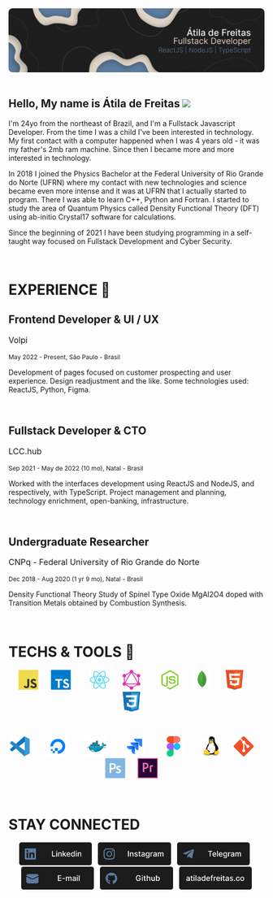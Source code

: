 <div>
<img src="./Assets/banner.jpeg" style="border-radius: 8px"/>
</div>

</br>
<div>
  <h2>Hello, My name is Átila de Freitas <img src="https://raw.githubusercontent.com/iampavangandhi/iampavangandhi/master/gifs/Hi.gif" height="40em"></h2>
  <p>I'm 24yo from the northeast of Brazil, and I'm a Fullstack Javascript Developer. From the time I was a child I've been interested in technology. My first contact with a computer happened when I was 4 years old - it was my father's 2mb ram machine. Since then I became more and more interested in technology.

In 2018 I joined the Physics Bachelor at the Federal University of Rio Grande do Norte (UFRN) where my contact with new technologies and science became even more intense and it was at UFRN that I actually started to program. There I was able to learn C++, Python and Fortran. I started to study the area of Quantum Physics called Density Functional Theory (DFT) using ab-initio Crystal17 software for calculations.

Since the beginning of 2021 I have been studying programming in a self-taught way focused on Fullstack Development and Cyber Security.

  </p>
</div>

</br>

<div>
  <h1>EXPERIENCE 💼</h1>

  <div>
  <h2>Frontend Developer & UI / UX</h4>
  <p style="font-size: 16px" >Volpi</p>
  <p style="font-size: 12px">May 2022 - Present, São Paulo - Brasil</p>
  <p>Development of pages focused on customer prospecting and user
experience. Design readjustment and the like. Some technologies
used: ReactJS, Python, Figma.</p>
  </div>

  </br>

  <div>
  <h2>Fullstack Developer & CTO</h4>
  <p style="font-size: 16px" >LCC.hub</p>
  <p style="font-size: 12px">Sep 2021 - May de 2022 (10 mo), Natal - Brasil</p>
  <p>Worked with the interfaces development using ReactJS and
NodeJS, and respectively, with TypeScript. Project management and
planning, technology enrichment, open-banking, infrastructure.</p>
  </div>

  </br>

  <div>
  <h2>Undergraduate Researcher</h4>
  <p style="font-size: 16px" >CNPq - Federal University of Rio Grande do Norte</p>
  <p style="font-size: 12px">Dec 2018 - Aug 2020 (1 yr 9 mo), Natal - Brasil</p>
  <p>Density Functional Theory Study of Spinel Type Oxide MgAl2O4
doped with Transition Metals obtained by Combustion Synthesis.</p>
  </div>

</div>

  </br>

<div>
<h1>TECHS & TOOLS 🔧</h1>
<p align="center">
    <img height="40" src="https://raw.githubusercontent.com/devicons/devicon/master/icons/javascript/javascript-original.svg">
    &nbsp;&nbsp;&nbsp;&nbsp;
  <img height="40" src="https://raw.githubusercontent.com/devicons/devicon/master/icons/typescript/typescript-original.svg">
    &nbsp;&nbsp;&nbsp;&nbsp;
      <img height="40" src="https://raw.githubusercontent.com/devicons/devicon/master/icons/react/react-original.svg">
  &nbsp;&nbsp;&nbsp;&nbsp;
      <img height="40" src="https://raw.githubusercontent.com/devicons/devicon/2ae2a900d2f041da66e950e4d48052658d850630/icons/graphql/graphql-plain.svg">
    &nbsp;&nbsp;&nbsp;&nbsp;
        <img height="40" src="https://raw.githubusercontent.com/devicons/devicon/master/icons/nodejs/nodejs-original.svg">
  &nbsp;&nbsp;&nbsp;&nbsp;
        <img height="40" src="https://raw.githubusercontent.com/devicons/devicon/master/icons/mongodb/mongodb-original.svg">
    &nbsp;&nbsp;&nbsp;&nbsp;
    <img height="40" src="https://raw.githubusercontent.com/devicons/devicon/master/icons/html5/html5-original.svg">
    &nbsp;&nbsp;&nbsp;&nbsp;
    <img height="40" src="https://raw.githubusercontent.com/devicons/devicon/master/icons/css3/css3-original.svg">
    &nbsp;&nbsp;&nbsp;&nbsp;
</p>
</br>
 <p align="center">
  <img height="40" src="https://raw.githubusercontent.com/devicons/devicon/2ae2a900d2f041da66e950e4d48052658d850630/icons/vscode/vscode-original.svg">
    &nbsp;&nbsp;&nbsp;&nbsp;
    <img height="40" src="https://raw.githubusercontent.com/devicons/devicon/2ae2a900d2f041da66e950e4d48052658d850630/icons/digitalocean/digitalocean-original.svg">
    &nbsp;&nbsp;&nbsp;&nbsp;
    <img height="40" src="https://raw.githubusercontent.com/devicons/devicon/2ae2a900d2f041da66e950e4d48052658d850630/icons/docker/docker-original.svg">
    &nbsp;&nbsp;&nbsp;&nbsp;
      <img height="40" src="https://raw.githubusercontent.com/devicons/devicon/2ae2a900d2f041da66e950e4d48052658d850630/icons/jira/jira-original.svg">
    &nbsp;&nbsp;&nbsp;&nbsp;
    <img height="40" src="https://github.com/devicons/devicon/blob/master/icons/figma/figma-original.svg">
    &nbsp;&nbsp;&nbsp;&nbsp;
    <img height="40" src="https://raw.githubusercontent.com/devicons/devicon/master/icons/linux/linux-original.svg">
    &nbsp;&nbsp;&nbsp;&nbsp;
      <img height="40" src="https://raw.githubusercontent.com/devicons/devicon/master/icons/git/git-original.svg">
    &nbsp;&nbsp;&nbsp;&nbsp;
      <img height="40" src="https://github.com/devicons/devicon/blob/master/icons/photoshop/photoshop-plain.svg">
    &nbsp;&nbsp;&nbsp;&nbsp;
      <img height="40" src="https://github.com/devicons/devicon/blob/master/icons/premierepro/premierepro-original.svg">
    &nbsp;&nbsp;&nbsp;&nbsp;

</p>
</div>
</br>
<div>
<h1>STAY CONNECTED</h1>
<p align="center">
<a href="https://www.linkedin.com/in/atilafreitas/"><img src="./Assets/Linkedin.png"height="45em"/></a>
    &nbsp;
    <a href="https://instagram.com/atiladefreitas.co/"><img src="./Assets/isntagram.png"height="45em"/></a>
    &nbsp;
<a href="https://t.me/atilajcfreitas"><img src="./Assets/Telegram.png"height="45em"/></a>
    &nbsp;
<a href="mailto:contact@atiladefreitas.co"><img src="./Assets/E-mail.png" height="45em"/></a>
    &nbsp;
<a href="https://github.com/atiladefreitas"><img src="./Assets/Github.png"height="45em"/></a>
    &nbsp;
<a href="https://atiladefreitas.co/"><img src="./Assets/Website.png"height="45em"/></a>
</p>
</div>

